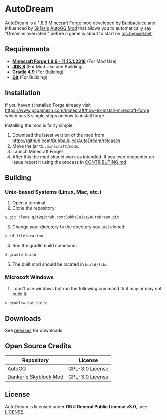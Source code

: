 # AutoDream 
AutoDream is a [1.8.9 Minecraft Forge](http://files.minecraftforge.net/maven/net/minecraftforge/forge/index_1.8.9.html) mod developed by [BubbaJuice](https://bubbajuice.github.io) and influenced by [Sk1er's](https://github.com/Sk1erLLC) [AutoGG Mod](https://github.com/Sk1erLLC/AutoGG) that allows you to automatically say "Dream is overrated." before a game is about to start on [mc.hypixel.net](https://hypixel.net). 
## Requirements 
- [**Minecraft Forge 1.8.9 - 11.15.1.2318**](http://files.minecraftforge.net/maven/net/minecraftforge/forge/index_1.8.9.html) (For Mod Use)
- [**JDK 8**](https://adoptopenjdk.net) (For Mod Use and Building)
- [**Gradle 4.9**](https://docs.gradle.org/4.9/userguide/installation.html) (For Building)
- [**Git**](https://git-scm.com/book/en/v2/Getting-Started-Installing-Git) (For Building)
## Installation
If you haven't installed Forge already visit https://www.pcgamesn.com/minecraft/how-to-install-minecraft-forge which has 3 simple steps on how to install forge.

Installing the mod is fairly simple.
1. Download the latest version of the mod from https://github.com/BubbaJuice/AutoDream/releases.
2. Move the jar to `.minecraft/mods`.
3. Launch Minecraft Forge!
4. After this the mod should work as intended. If you ever encounter an issue report it using the process in [CONTRIBUTING.md](CONTRIBUTING.md)
## Building
### Unix-based Systems (Linux, Mac, etc.)
1. Open a terminal.
2. Clone the repository:
```bash
$ git clone git@github.com:BubbaJuice/AutoDream.git
```
3. Change your directory to the directory you just cloned:
```bash
$ cd filelocation
```
4. Run the gradle build command:
```bash
$ gradle build
```
5. The built mod should be located in `build/libs`
### Microsoft Windows
1. I don't use windows but run the following command that may or may not build it:
```batch
> gradlew.bat build
``` 
## Downloads 
See [releases](https://github.com/BubbaJuice/AutoDream/releases) for downloads 
## Open Source Credits
Repository | License
------------ | -------------
[AutoGG](https://github.com/Sk1erLLC/AutoGG) | [GPL-3.0 License](https://github.com/Sk1erLLC/AutoGG/blob/master/LICENSE)
[Danker's Skyblock Mod](https://github.com/bowser0000/SkyblockMod) | [GPL-3.0 License](https://github.com/bowser0000/SkyblockMod/blob/master/LICENSE)
## License 
AutoDream is licensed under **GNU General Public License v3.0**, see: [LICENSE](LICENSE).
